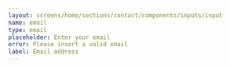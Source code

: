 ```yaml
---
layout: screens/home/sections/contact/components/inputs/input
name: email
type: email
placeholder: Enter your email
error: Please insert a valid email
label: Email address
---
```

